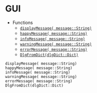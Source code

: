 # GUI
* Functions
  - [`displayMessage( message::String)`](@ref)
  - [`happyMessage( message::String)`](@ref)
  - [`infoMessage( message::String)`](@ref)
  - [`warningMessage( message::String)`](@ref)
  - [`errorMessage( message::String)`](@ref)
  - [`DlgFromDict(dlgDict::Dict)`](@ref)
```@docs
displayMessage( message::String)
happyMessage( message::String)
infoMessage( message::String)
warningMessage( message::String)
errorMessage( message::String)
DlgFromDict(dlgDict::Dict)
```

